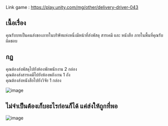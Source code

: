 Link game : https://play.unity.com/mg/other/delivery-driver-043

## เนื้อเรื่อง
คุณรับบทเป็นคนส่งของภายในบริษัทแห่งหนึ่งมีหน้าที่ส่งพัสดุ สารเคมี และ หนังสือ ภายในพื้นที่คุณรับผิดชอบ

## กฏ
คุณต้องส่งพัสดุไปยังห้องพักพนักงาน 2 กล่อง <br>
คุณต้องส่งสารเคมีไปยังห้องพลังงาน 1 ถัง <br>
คุณต้องส่งหนังสือไปยังวิจัย 1 กล่อง

![image](https://user-images.githubusercontent.com/48095449/210269637-53d9e8b9-3e95-4122-9d1d-42e625b4da70.png)

## ไม่จำเป็นต้องเก็บอะไรก่อนก็ได้ แค่ส่งให้ถูกที่พอ

![image](https://user-images.githubusercontent.com/48095449/210270132-b32f2092-3400-4eff-aa75-adab3bfe92e9.png)
